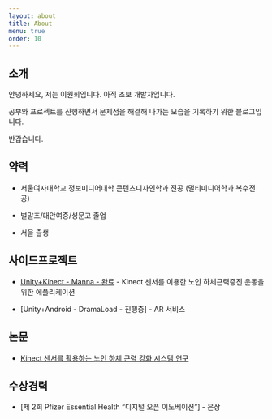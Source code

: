 ```yaml
---
layout: about
title: About
menu: true
order: 10
---
```


## 소개

안녕하세요, 저는 이원희입니다. 아직 초보 개발자입니다.

공부와 프로젝트를 진행하면서 문제점을 해결해 나가는 모습을 기록하기 위한 블로그입니다.

반갑습니다.

## 약력

- 서울여자대학교 정보미디어대학 콘텐츠디자인학과 전공 (멀티미디어학과 복수전공)

- 벌말초/대안여중/성문고 졸업

- 서울 출생

## 사이드프로젝트

- [Unity+Kinect - Manna - 완료](https://github.com/wonhee009/Manna) - Kinect 센서를 이용한 노인 하체근력증진 운동을 위한 에플리케이션

- [Unity+Android - DramaLoad - 진행중] - AR 서비스

## 논문

- [Kinect 센서를 활용하는 노인 하체 근력 강화 시스템 연구](https://www.dbpia.co.kr/Journal/ArticleDetail/NODE07272370)

## 수상경력

- [제 2회 Pfizer Essential Health “디지털 오픈 이노베이션”] - 은상
